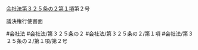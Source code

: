 [会社法第３２５条の２第１項](会社法＿＿＿＿第３２５条の２第１項)第２号

議決権行使書面


#会社法
#会社法/第３２５条の２
#会社法/第３２５条の２/第１項
#会社法/第３２５条の２/第１項/第２号
